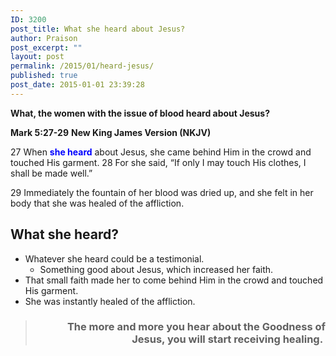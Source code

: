 ```yaml
---
ID: 3200
post_title: What she heard about Jesus?
author: Praison
post_excerpt: ""
layout: post
permalink: /2015/01/heard-jesus/
published: true
post_date: 2015-01-01 23:39:28
---
```

<strong>What, the women with the issue of blood heard about Jesus?</strong>

<strong>Mark 5:27-29</strong>
<strong> New King James Version (NKJV)</strong>

27 When <span style="color: #0000ff;"><strong>she heard</strong></span> about Jesus, she came behind Him in the crowd and touched His garment. 28 For she said, “If only I may touch His clothes, I shall be made well.”

29 Immediately the fountain of her blood was dried up, and she felt in her body that she was healed of the affliction.
<h2>What she heard?</h2>
<ul>
	<li>Whatever she heard could be a testimonial.
<ul>
	<li>Something good about Jesus, which increased her faith.</li>
</ul>
</li>
	<li>That small faith made her to come behind Him in the crowd and touched His garment.</li>
	<li>She was instantly healed of the affliction.</li>
</ul>
<blockquote>
<h3 style="text-align: right;"><strong>The more and more you hear about the Goodness of Jesus, you will start receiving healing. </strong></h3>
</blockquote>